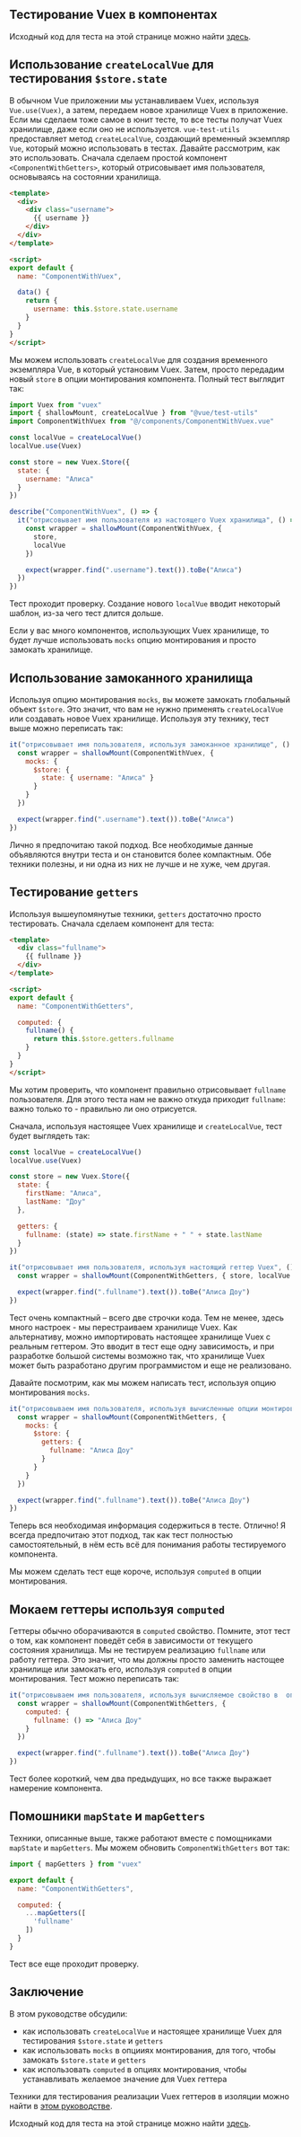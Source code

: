 ## Тестирование Vuex в компонентах

Исходный код для теста на этой странице можно найти [здесь](https://github.com/lmiller1990/vue-testing-handbook/tree/master/demo-app/tests/unit/ComponentWithVuex.spec.js).


## Использование `createLocalVue` для тестирования `$store.state`

В обычном Vue приложении мы устанавливаем Vuex, используя `Vue.use(Vuex)`, а затем, передаем новое хранилище Vuex в приложение. Если мы сделаем тоже самое в юнит тесте, то все тесты получат Vuex хранилище, даже если оно не используется. `vue-test-utils` предоставляет метод `createLocalVue`, создающий временный экземпляр `Vue`, который можно использовать в тестах. Давайте рассмотрим, как это использовать. Сначала сделаем простой компонент `<ComponentWithGetters>`, который отрисовывает имя пользователя, основываясь на состоянии хранилища.

```html
<template>
  <div>
    <div class="username">
      {{ username }}
    </div>
  </div>
</template>

<script>
export default {
  name: "ComponentWithVuex",

  data() {
    return {
      username: this.$store.state.username
    }
  }
}
</script>
```

Мы можем использовать `createLocalVue` для создания временного экземпляра Vue, в который установим Vuex. Затем, просто передадим новый `store` в опции монтирования компонента. Полный тест выглядит так:

```js
import Vuex from "vuex"
import { shallowMount, createLocalVue } from "@vue/test-utils"
import ComponentWithVuex from "@/components/ComponentWithVuex.vue"

const localVue = createLocalVue()
localVue.use(Vuex)

const store = new Vuex.Store({
  state: {
    username: "Алиса"
  }
})

describe("ComponentWithVuex", () => {
  it("отрисовывает имя пользователя из настоящего Vuex хранилища", () => {
    const wrapper = shallowMount(ComponentWithVuex, { 
      store, 
      localVue 
    })

    expect(wrapper.find(".username").text()).toBe("Алиса")
  })
})
```

Тест проходит проверку. Создание нового `localVue` вводит некоторый шаблон, из-за чего тест длится дольше.

Если у вас много компонентов, использующих Vuex хранилище, то будет лучше использовать `mocks` опцию монтирования и просто замокать хранилище.

## Использование замоканного хранилища

Используя опцию монтирования `mocks`, вы можете замокать глобальный объект `$store`. Это значит, что вам не нужно применять `createLocalVue` или создавать новое Vuex хранилище. Используя эту технику, тест выше можно переписать так:

```js
it("отрисовывает имя пользователя, используя замоканное хранилище", () => {
  const wrapper = shallowMount(ComponentWithVuex, {
    mocks: {
      $store: {
        state: { username: "Алиса" }
      }
    }
  })

  expect(wrapper.find(".username").text()).toBe("Алиса")
})
```

Лично я предпочитаю такой подход. Все необходимые данные объявляются внутри теста и он становится более компактным. Обе техники полезны, и ни одна из них не лучше и не хуже, чем другая.

## Тестирование `getters`

Используя вышеупомянутые техники, `getters` достаточно просто тестировать. Сначала сделаем компонент для теста:

```html
<template>
  <div class="fullname">
    {{ fullname }}
  </div>
</template>

<script>
export default {
  name: "ComponentWithGetters",

  computed: {
    fullname() {
      return this.$store.getters.fullname
    }
  }
}
</script>
```

Мы хотим проверить, что компонент правильно отрисовывает `fullname` пользователя. Для этого теста нам не важно откуда приходит `fullname`: важно только то - правильно ли оно отрисуется.

Сначала, используя настоящее Vuex хранилище и `createLocalVue`, тест будет выглядеть так:

```js
const localVue = createLocalVue()
localVue.use(Vuex)

const store = new Vuex.Store({
  state: {
    firstName: "Алиса",
    lastName: "Доу"
  },

  getters: {
    fullname: (state) => state.firstName + " " + state.lastName
  }
})

it("отрисовывает имя пользователя, используя настоящий геттер Vuex", () => {
  const wrapper = shallowMount(ComponentWithGetters, { store, localVue })

  expect(wrapper.find(".fullname").text()).toBe("Алиса Доу")
})
```

Тест очень компактный – всего две строчки кода. Тем не менее, здесь много настроек - мы перестраиваем хранилище Vuex. Как альтернативу, можно импортировать настоящее хранилище Vuex с реальным геттером. Это вводит в тест еще одну зависимость, и при разработке большой системы возможно так, что хранилище Vuex может быть разработано другим программистом и еще не реализовано.

Давайте посмотрим, как мы можем написать тест, используя опцию монтирования `mocks`.


```js
it("отрисовываем имя пользователя, используя вычисленные опции монтирования", () => {
  const wrapper = shallowMount(ComponentWithGetters, {
    mocks: {
      $store: {
        getters: {
          fullname: "Алиса Доу"
        }
      }
    }
  })

  expect(wrapper.find(".fullname").text()).toBe("Алиса Доу")
})
```

Теперь вся необходимая информация содержиться в тесте. Отлично! Я всегда предпочитаю этот подход, так как тест полностью самостоятельный, в нём есть всё для понимания работы тестируемого компонента.

Мы можем сделать тест еще короче, используя `computed` в опции монтирования.

## Мокаем геттеры используя `computed`

Геттеры обычно оборачиваются в `computed` свойство.
Помните, этот тест о том, как компонент поведёт себя в зависимости от текущего состояния хранилища. Мы не тестируем реализацию `fullname` или работу геттера. Это значит, что мы должны просто заменить настощее хранилище или замокать его, используя `computed` в опции монтирования. Тест можно переписать так:

```js
it("отрисовываем имя пользователя, используя вычисляемое свойство в  опции монтирования", () => {
  const wrapper = shallowMount(ComponentWithGetters, {
    computed: {
      fullname: () => "Алиса Доу"
    }
  })

  expect(wrapper.find(".fullname").text()).toBe("Алиса Доу")
})
```

Тест более короткий, чем два предыдущих, но все также выражает намерение компонента.

## Помошники `mapState` и `mapGetters` 

Техники, описанные выше, также работают вместе с помощниками `mapState` и `mapGetters`. Мы можем обновить  `ComponentWithGetters` вот так:

```js
import { mapGetters } from "vuex"

export default {
  name: "ComponentWithGetters",

  computed: {
    ...mapGetters([
      'fullname'
    ])
  }
}
```

Тест все еще проходит проверку.

## Заключение

В этом руководстве обсудили:

- как использовать `createLocalVue` и настоящее хранилище Vuex для тестирования `$store.state` и `getters`
- как использовать `mocks` в опцииях монтирования, для того, чтобы замокать `$store.state` и `getters`
- как использовать `computed` в опциях монтирования, чтобы устанавливать желаемое значение для Vuex геттера

Техники для тестирования реализации Vuex геттеров в изоляции можно найти в [этом руководстве](https://lmiller1990.github.io/vue-testing-handbook/ru/vuex-getters.html).

Исходный код для теста на этой странице можно найти [здесь](https://github.com/lmiller1990/vue-testing-handbook/tree/master/demo-app/tests/unit/ComponentWithVuex.spec.js).
